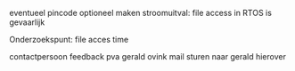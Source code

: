 eventueel pincode optioneel maken
stroomuitval: file access in RTOS is gevaarlijk

Onderzoekspunt: file acces time

contactpersoon feedback pva gerald ovink
mail sturen naar gerald hierover